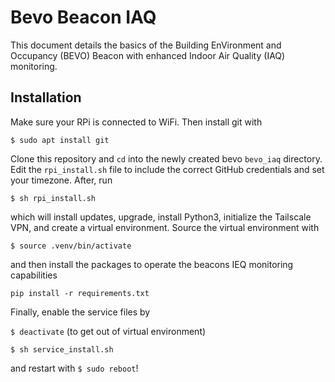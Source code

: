 # Bevo Beacon IAQ
This document details the basics of the Building EnVironment and Occupancy (BEVO) Beacon with enhanced Indoor Air Quality (IAQ) monitoring. 

## Installation

Make sure your RPi is connected to WiFi. Then install git with

`$ sudo apt install git`

Clone this repository and `cd` into the newly created bevo `bevo_iaq` directory. Edit the `rpi_install.sh` file to include the correct GitHub credentials and set your timezone. After, run

`$ sh rpi_install.sh`

which will install updates, upgrade, install Python3, initialize the Tailscale VPN, and create a virtual environment. Source the virtual environment with

`$ source .venv/bin/activate`

and then install the packages to operate the beacons IEQ monitoring capabilities

`pip install -r requirements.txt`

Finally, enable the service files by

`$ deactivate` (to get out of virtual environment)

`$ sh service_install.sh` 

and restart with `$ sudo reboot`!
